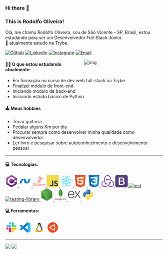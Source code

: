 ### Hi there 👋 
### This is Rodolfo Oliveira!
Olá, me chamo Rodolfo Oliveira, sou de São Vicente - SP, Brasil, estou estudando para ser um Desenvolvedor Full-Stack Júnior.</br>
💼 atualmente estudo na Trybe.

[![Github](https://img.shields.io/badge/-Github-000?style=flat&logo=Github&logoColor=white)](https://github.com/rodolfo-code)
[![Linkedin](https://img.shields.io/badge/-LinkedIn-blue?style=flat&logo=Linkedin&logoColor=white)](https://www.linkedin.com/in/rodolfo-oliveira-2501b2148/)
[![Instagram](https://img.shields.io/badge/-Instagram-c13584?style=flat&labelColor=c13584&logo=instagram&logoColor=white)](https://www.instagram.com/rodolfovini/)
[![Email](https://img.shields.io/badge/-Email-c14438?style=flat&logo=Gmail&logoColor=white&link=mailto:rod.vgo@gmai.com)](mailto:rod.vgo@gmail.com)

<img align="right" alt="img" src="https://media.giphy.com/media/SWoSkN6DxTszqIKEqv/giphy.gif" alt="Coder GIF" width="50%" height="auto" />


#### 👨‍💻 O que estou estudando atualmente: 
- Em formação no curso de dev web full-stack na Trybe
- Finalizei módulo de front-end
- Iniciando módulo de back-end
- Iniciando estudo básico de Python

#### 🕹️ Meus hobbies 
- Tocar guitarra
- Pedalar alguns Km por dia
- Procurar sempre como desenvolver minha qualidade como desenvolvedor
- Ler livro e pesquisar sobre autoconhecimento e desenvolvimento pessoal

<hr>

<p align="left">
	


#### :computer: Tecnologias: 

<a href="https://docs.microsoft.com/en-us/dotnet/csharp/" target="_blank">
  <img src="https://github.com/devicons/devicon/blob/master/icons/csharp/csharp-original.svg" alt="csharp" width="40" height="40"/>
</a>
<a href="https://dotnet.microsoft.com/" target="_blank">
  <img src="https://github.com/devicons/devicon/blob/master/icons/dot-net/dot-net-original.svg" alt="dotnet" width="40" height="40"/>
</a>
<a href="https://www.microsoft.com/en-us/sql-server" target="_blank">
  <img src="https://github.com/devicons/devicon/blob/master/icons/microsoftsqlserver/microsoftsqlserver-plain-wordmark.svg" alt="sql-server" width="40" height="40"/>
</a>
<a href="https://developer.mozilla.org/en-US/docs/Web/JavaScript" target="_blank"> 
  <img src="https://raw.githubusercontent.com/devicons/devicon/master/icons/javascript/javascript-original.svg" alt="javascript" width="40" height="40"/> 
</a>
<a href="https://reactjs.org/" target="_blank"> 
  <img src="https://github.com/devicons/devicon/blob/master/icons/react/react-original.svg" alt="react" width="40" height="40"/> 
</a>
<a href="https://www.w3.org/html/" target="_blank"> 
  <img src="https://github.com/devicons/devicon/blob/master/icons/html5/html5-original.svg" alt="html5" width="40" height="40"/> 
</a> 
<a href="https://www.w3schools.com/css/" target="_blank"> 
  <img src="https://github.com/devicons/devicon/blob/master/icons/css3/css3-original.svg" alt="css3" width="40" height="40"/> 
</a>


<a href="https://redux.js.org/" target="_blank"> 
  <img style="margin: auto;" src="https://github.com/devicons/devicon/blob/master/icons/redux/redux-original.svg" alt="redux" width="40" height="40"/> 
</a>
<a href="https://getbootstrap.com" target="_blank"> 
  <img src="https://raw.githubusercontent.com/github/explore/80688e429a7d4ef2fca1e82350fe8e3517d3494d/topics/bootstrap/bootstrap.png" alt="bootstrap" width="40" height="40"/> 
</a>
<a href="https://jestjs.io" target="_blank"> 
  <img src="https://www.vectorlogo.zone/logos/jestjsio/jestjsio-icon.svg" alt="jest" width="40" height="40"/> 
</a>
<a href="https://testing-library.com/">
  <img src="https://testing-library.com/img/octopus-64x64.png" alt="testing-library" width="40" height="40" />
</a> 
<a href="https://nodejs.org/en/" target="_blank"> 
  <img src="https://github.com/devicons/devicon/blob/master/icons/nodejs/nodejs-original.svg" alt="javascript" width="40" height="40"/> 
</a>
<a href="https://www.mongodb.com/pt-br">
  <img src="https://github.com/devicons/devicon/blob/master/icons/mongodb/mongodb-original-wordmark.svg" alt="mongodb" width="40" height="40" />
</a>
<a href="https://expressjs.com/pt-br/" target="_blank"> 
  <img src="https://github.com/devicons/devicon/blob/master/icons/express/express-original.svg" alt="express" width="40" height="40"/> 
</a>
<a href="https://www.python.org/" target="_blank"> 
  <img src="https://github.com/devicons/devicon/blob/master/icons/python/python-original.svg" alt="python" width="40" height="40"/> 
</a>

</p>


#### :computer: Ferramentas:

<p align="left">
  <img style="margin: auto;" src="https://raw.githubusercontent.com/sachinverma53121/sachinverma53121/master/icons/slack.png" alt=slack width="40" height="40"/>
  <img style="margin: auto;" src="https://raw.githubusercontent.com/sachinverma53121/sachinverma53121/master/icons/vsc.png" alt=vs width="40" height="40"/>
  <img style="margin: auto;" src="https://raw.githubusercontent.com/sachinverma53121/sachinverma53121/master/icons/linux.png" alt=linux width="40" height="40"/>
  <img style="margin: auto;" src="https://raw.githubusercontent.com/sachinverma53121/sachinverma53121/master/icons/ubuntu.png" alt=ubuntu width="40" height="40"/>
</p>

<hr>

<div>
<!--  <img width="24%"  src="https://github-readme-stats.vercel.app/api/top-langs/?username=rodolfo-code&theme=dark"> -->
 <img width="47%" style="padding: "5px";" src="https://github-readme-stats.vercel.app/api/top-langs/?username=rodolfo-code&layout=compact&theme=nord">
 <img width="48%" style="padding: "5px";" src="https://github-readme-stats.vercel.app/api?username=rodolfo-code&show_icons=true&theme=nord" />	
<!--  [![Top Langs](https://github-readme-stats.vercel.app/api/top-langs/?username=anuraghazra)] -->

</div>
